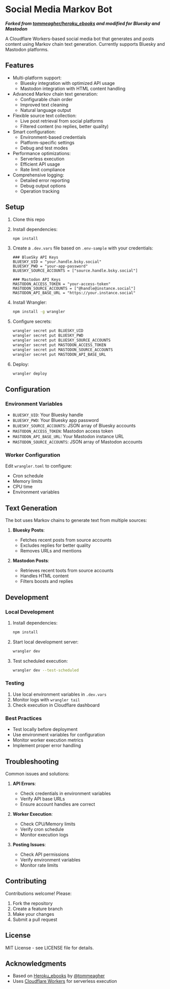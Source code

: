 # Social Media Markov Bot

***Forked from [tommeagher/heroku_ebooks](https://github.com/tommeagher/heroku_ebooks) and modified for Bluesky and Mastodon***

A Cloudflare Workers-based social media bot that generates and posts content using Markov chain text generation. Currently supports Bluesky and Mastodon platforms.

## Features

- Multi-platform support:
  - Bluesky integration with optimized API usage
  - Mastodon integration with HTML content handling
- Advanced Markov chain text generation:
  - Configurable chain order
  - Improved text cleaning
  - Natural language output
- Flexible source text collection:
  - Live post retrieval from social platforms
  - Filtered content (no replies, better quality)
- Smart configuration:
  - Environment-based credentials
  - Platform-specific settings
  - Debug and test modes
- Performance optimizations:
  - Serverless execution
  - Efficient API usage
  - Rate limit compliance
- Comprehensive logging:
  - Detailed error reporting
  - Debug output options
  - Operation tracking

## Setup

1. Clone this repo
2. Install dependencies:
   ```bash
   npm install
   ```

3. Create a `.dev.vars` file based on `.env-sample` with your credentials:
   ```
   ### BlueSky API Keys
   BLUESKY_UID = "your.handle.bsky.social"
   BLUESKY_PWD = "your-app-password"
   BLUESKY_SOURCE_ACCOUNTS = ["source.handle.bsky.social"]

   ### Mastodon API Keys
   MASTODON_ACCESS_TOKEN = "your-access-token"
   MASTODON_SOURCE_ACCOUNTS = ["@handle@instance.social"]
   MASTODON_API_BASE_URL = "https://your.instance.social"
   ```

4. Install Wrangler:
   ```bash
   npm install -g wrangler
   ```

5. Configure secrets:
   ```bash
   wrangler secret put BLUESKY_UID
   wrangler secret put BLUESKY_PWD
   wrangler secret put BLUESKY_SOURCE_ACCOUNTS
   wrangler secret put MASTODON_ACCESS_TOKEN
   wrangler secret put MASTODON_SOURCE_ACCOUNTS
   wrangler secret put MASTODON_API_BASE_URL
   ```

6. Deploy:
   ```bash
   wrangler deploy
   ```

## Configuration

### Environment Variables
- `BLUESKY_UID`: Your Bluesky handle
- `BLUESKY_PWD`: Your Bluesky app password
- `BLUESKY_SOURCE_ACCOUNTS`: JSON array of Bluesky accounts
- `MASTODON_ACCESS_TOKEN`: Mastodon access token
- `MASTODON_API_BASE_URL`: Your Mastodon instance URL
- `MASTODON_SOURCE_ACCOUNTS`: JSON array of Mastodon accounts

### Worker Configuration
Edit `wrangler.toml` to configure:
- Cron schedule
- Memory limits
- CPU time
- Environment variables

## Text Generation

The bot uses Markov chains to generate text from multiple sources:

1. **Bluesky Posts**:
   - Fetches recent posts from source accounts
   - Excludes replies for better quality
   - Removes URLs and mentions

2. **Mastodon Posts**:
   - Retrieves recent toots from source accounts
   - Handles HTML content
   - Filters boosts and replies

## Development

### Local Development
1. Install dependencies:
   ```bash
   npm install
   ```

2. Start local development server:
   ```bash
   wrangler dev
   ```

3. Test scheduled execution:
   ```bash
   wrangler dev --test-scheduled
   ```

### Testing
1. Use local environment variables in `.dev.vars`
2. Monitor logs with `wrangler tail`
3. Check execution in Cloudflare dashboard

### Best Practices
- Test locally before deployment
- Use environment variables for configuration
- Monitor worker execution metrics
- Implement proper error handling

## Troubleshooting

Common issues and solutions:

1. **API Errors**:
   - Check credentials in environment variables
   - Verify API base URLs
   - Ensure account handles are correct

2. **Worker Execution**:
   - Check CPU/Memory limits
   - Verify cron schedule
   - Monitor execution logs

3. **Posting Issues**:
   - Check API permissions
   - Verify environment variables
   - Monitor rate limits

## Contributing

Contributions welcome! Please:

1. Fork the repository
2. Create a feature branch
3. Make your changes
4. Submit a pull request

## License

MIT License - see LICENSE file for details.

## Acknowledgments

- Based on [Heroku_ebooks](https://github.com/tommeagher/heroku_ebooks/) by [@tommeagher](https://github.com/tommeagher)
- Uses [Cloudflare Workers](https://workers.cloudflare.com/) for serverless execution
